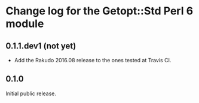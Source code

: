 Change log for the Getopt::Std Perl 6 module
============================================

0.1.1.dev1 (not yet)
--------------------

- Add the Rakudo 2016.08 release to the ones tested at Travis CI.

0.1.0
-----

Initial public release.
